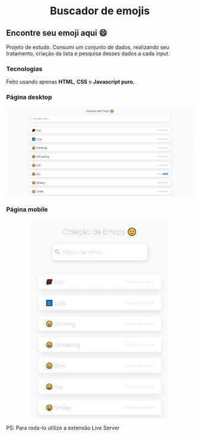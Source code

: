 <h1 align="center"> Buscador de emojis </h1>

## Encontre seu emoji aqui 😄

Projeto de estudo. Consumi um conjunto de dados, realizando seu tratamento, criação da lista e pesquisa desses dados a cada input.

### Tecnologias 

Feito usando apenas **HTML**, **CSS** e **Javascript puro.** 

### Página desktop

<img src="/image/desktop-layout.gif" alt="Desktop Layout">

### Página mobile

<p align="center">
<img src="/image/mobile-layout.jpeg" alt="Mobile Layout">
</p>


PS: Para roda-lo utilize a extensão Live Server